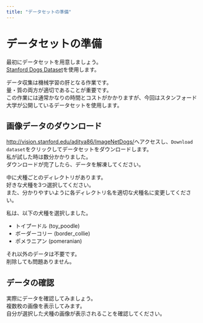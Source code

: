 ```yaml
---
title: "データセットの準備"
---
```


# データセットの準備

最初にデータセットを用意しましょう。  
[Stanford Dogs Dataset](http://vision.stanford.edu/aditya86/ImageNetDogs/)を使用します。  

データ収集は機械学習の肝となる作業です。  
量・質の両方が適切であることが重要です。  
この作業には通常かなりの時間とコストがかかりますが、今回はスタンフォード大学が公開しているデータセットを使用します。  

## 画像データのダウンロード

<http://vision.stanford.edu/aditya86/ImageNetDogs/>へアクセスし、`Download dataset`をクリックしてデータセットをダウンロードします。  
私が試した時は数分かかりました。  
ダウンロードが完了したら、データを解凍してください。  

中に犬種ごとのディレクトリがあります。  
好きな犬種を3つ選択してください。  
また、分かりやすいように各ディレクトリ名を適切な犬種名に変更してください。  

私は、以下の犬種を選択しました。  

- トイプードル (toy_poodle)
- ボーダーコリー (border_collie)
- ポメラニアン (pomeranian)

それ以外のデータは不要です。  
削除しても問題ありません。  

## データの確認

実際にデータを確認してみましょう。  
複数枚の画像を表示してみます。  
自分が選択した犬種の画像が表示されることを確認してください。  
